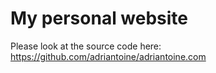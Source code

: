 # My personal website
Please look at the source code here: https://github.com/adriantoine/adriantoine.com
